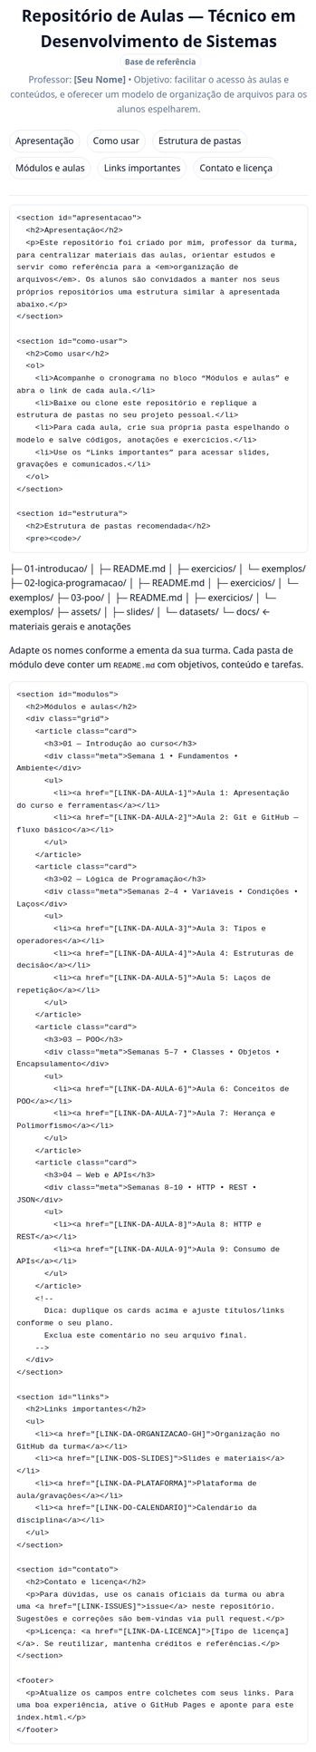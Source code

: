 <!doctype html>
<html lang="pt-BR">
<head>
  <meta charset="utf-8" />
  <meta name="viewport" content="width=device-width, initial-scale=1" />
  <title>Repositório de Aulas — Técnico em Desenvolvimento de Sistemas</title>
  <meta name="description" content="Aulas, conteúdos e organização de pastas para a turma de Técnico em Desenvolvimento de Sistemas." />
  <style>
    :root {
      --bg: #ffffff;
      --fg: #0f172a;     /* slate-900 */
      --muted: #e2e8f0;  /* slate-200 */
      --subtle: #64748b; /* slate-500 */
      --accent: #2563eb; /* blue-600 */
      --card: #ffffff;
      --code: #0b1220;
    }
    @media (prefers-color-scheme: dark) {
      :root {
        --bg: #0b1220;
        --fg: #e5e7eb;     /* slate-200 */
        --muted: #1f2937;  /* slate-800 */
        --subtle: #94a3b8; /* slate-400 */
        --accent: #60a5fa; /* blue-400 */
        --card: #0f172a;
        --code: #e5e7eb;
      }
    }
    /* Base */
    html, body {
      background: var(--bg);
      color: var(--fg);
      margin: 0;
      font: 16px/1.6 system-ui, -apple-system, Segoe UI, Roboto, Ubuntu, Cantarell, "Helvetica Neue", Arial, "Noto Sans", "Apple Color Emoji", "Segoe UI Emoji", "Segoe UI Symbol", "Noto Color Emoji", sans-serif;
      -webkit-font-smoothing: antialiased;
      text-rendering: optimizeLegibility;
    }
    a { color: var(--accent); text-decoration: none; }
    a:hover, a:focus { text-decoration: underline; }
    .container { max-width: 980px; margin: 0 auto; padding: 24px; }
    header { padding: 32px 0 12px; border-bottom: 1px solid var(--muted); margin-bottom: 16px; }
    header h1 { margin: 0 0 6px; font-size: 1.75rem; }
    header p { margin: 0; color: var(--subtle); }
    nav { margin: 16px 0 8px; }
    .nav {
      display: flex; flex-wrap: wrap; gap: 8px 12px; padding: 8px 0;
    }
    .pill {
      display: inline-block; padding: 6px 10px; border: 1px solid var(--muted);
      border-radius: 999px; color: var(--fg); background: transparent;
    }
    .pill:hover { background: var(--muted); text-decoration: none; }
    section { padding: 20px 0; border-top: 1px solid var(--muted); }
    section h2 { margin: 0 0 8px; font-size: 1.25rem; }
    section p { margin: 0 0 10px; }
    /* Cards de módulos/aulas */
    .grid {
      display: grid;
      grid-template-columns: repeat(auto-fill, minmax(260px, 1fr));
      gap: 12px;
      margin-top: 8px;
    }
    .card {
      background: var(--card);
      border: 1px solid var(--muted);
      border-radius: 10px;
      padding: 14px;
      transition: transform .08s ease, box-shadow .08s ease, border-color .08s ease;
    }
    .card:hover {
      transform: translateY(-1px);
      border-color: var(--accent);
      box-shadow: 0 2px 10px rgba(0,0,0,.06);
    }
    .card h3 { margin: 0 0 6px; font-size: 1.05rem; }
    .meta { color: var(--subtle); font-size: .9rem; margin-bottom: 6px; }
    ul { margin: 8px 0 0 18px; }
    code, pre {
      font-family: ui-monospace, SFMono-Regular, Menlo, Monaco, Consolas, "Liberation Mono", "Courier New", monospace;
      background: transparent;
      color: var(--code);
    }
    pre {
      border: 1px solid var(--muted);
      border-radius: 8px;
      padding: 12px;
      overflow: auto;
      margin: 8px 0;
    }
    footer {
      margin-top: 24px;
      padding-top: 16px;
      border-top: 1px solid var(--muted);
      color: var(--subtle);
      font-size: .95rem;
    }
    .badge {
      display: inline-block;
      background: transparent;
      border: 1px solid var(--muted);
      color: var(--subtle);
      padding: 2px 8px;
      border-radius: 999px;
      font-size: .85rem;
      margin-left: 6px;
    }
  </style>
</head>
<body>
  <div class="container">
    <header>
      <h1>Repositório de Aulas — Técnico em Desenvolvimento de Sistemas <span class="badge">Base de referência</span></h1>
      <p>Professor: <strong>[Seu Nome]</strong> • Objetivo: facilitar o acesso às aulas e conteúdos, e oferecer um modelo de organização de arquivos para os alunos espelharem.</p>
      <nav>
        <div class="nav">
          <a class="pill" href="#apresentacao">Apresentação</a>
          <a class="pill" href="#como-usar">Como usar</a>
          <a class="pill" href="#estrutura">Estrutura de pastas</a>
          <a class="pill" href="#modulos">Módulos e aulas</a>
          <a class="pill" href="#links">Links importantes</a>
          <a class="pill" href="#contato">Contato e licença</a>
        </div>
      </nav>
    </header>

    <section id="apresentacao">
      <h2>Apresentação</h2>
      <p>Este repositório foi criado por mim, professor da turma, para centralizar materiais das aulas, orientar estudos e servir como referência para a <em>organização de arquivos</em>. Os alunos são convidados a manter nos seus próprios repositórios uma estrutura similar à apresentada abaixo.</p>
    </section>

    <section id="como-usar">
      <h2>Como usar</h2>
      <ol>
        <li>Acompanhe o cronograma no bloco “Módulos e aulas” e abra o link de cada aula.</li>
        <li>Baixe ou clone este repositório e replique a estrutura de pastas no seu projeto pessoal.</li>
        <li>Para cada aula, crie sua própria pasta espelhando o modelo e salve códigos, anotações e exercícios.</li>
        <li>Use os “Links importantes” para acessar slides, gravações e comunicados.</li>
      </ol>
    </section>

    <section id="estrutura">
      <h2>Estrutura de pastas recomendada</h2>
      <pre><code>/
├─ 01-introducao/
│  ├─ README.md
│  ├─ exercicios/
│  └─ exemplos/
├─ 02-logica-programacao/
│  ├─ README.md
│  ├─ exercicios/
│  └─ exemplos/
├─ 03-poo/
│  ├─ README.md
│  ├─ exercicios/
│  └─ exemplos/
├─ assets/
│  ├─ slides/
│  └─ datasets/
└─ docs/   ← materiais gerais e anotações</code></pre>
      <p>Adapte os nomes conforme a ementa da sua turma. Cada pasta de módulo deve conter um <code>README.md</code> com objetivos, conteúdo e tarefas.</p>
    </section>

    <section id="modulos">
      <h2>Módulos e aulas</h2>
      <div class="grid">
        <article class="card">
          <h3>01 — Introdução ao curso</h3>
          <div class="meta">Semana 1 • Fundamentos • Ambiente</div>
          <ul>
            <li><a href="[LINK-DA-AULA-1]">Aula 1: Apresentação do curso e ferramentas</a></li>
            <li><a href="[LINK-DA-AULA-2]">Aula 2: Git e GitHub — fluxo básico</a></li>
          </ul>
        </article>
        <article class="card">
          <h3>02 — Lógica de Programação</h3>
          <div class="meta">Semanas 2–4 • Variáveis • Condições • Laços</div>
          <ul>
            <li><a href="[LINK-DA-AULA-3]">Aula 3: Tipos e operadores</a></li>
            <li><a href="[LINK-DA-AULA-4]">Aula 4: Estruturas de decisão</a></li>
            <li><a href="[LINK-DA-AULA-5]">Aula 5: Laços de repetição</a></li>
          </ul>
        </article>
        <article class="card">
          <h3>03 — POO</h3>
          <div class="meta">Semanas 5–7 • Classes • Objetos • Encapsulamento</div>
          <ul>
            <li><a href="[LINK-DA-AULA-6]">Aula 6: Conceitos de POO</a></li>
            <li><a href="[LINK-DA-AULA-7]">Aula 7: Herança e Polimorfismo</a></li>
          </ul>
        </article>
        <article class="card">
          <h3>04 — Web e APIs</h3>
          <div class="meta">Semanas 8–10 • HTTP • REST • JSON</div>
          <ul>
            <li><a href="[LINK-DA-AULA-8]">Aula 8: HTTP e REST</a></li>
            <li><a href="[LINK-DA-AULA-9]">Aula 9: Consumo de APIs</a></li>
          </ul>
        </article>
        <!--
          Dica: duplique os cards acima e ajuste títulos/links conforme o seu plano.
          Exclua este comentário no seu arquivo final.
        -->
      </div>
    </section>

    <section id="links">
      <h2>Links importantes</h2>
      <ul>
        <li><a href="[LINK-DA-ORGANIZACAO-GH]">Organização no GitHub da turma</a></li>
        <li><a href="[LINK-DOS-SLIDES]">Slides e materiais</a></li>
        <li><a href="[LINK-DA-PLATAFORMA]">Plataforma de aula/gravações</a></li>
        <li><a href="[LINK-DO-CALENDARIO]">Calendário da disciplina</a></li>
      </ul>
    </section>

    <section id="contato">
      <h2>Contato e licença</h2>
      <p>Para dúvidas, use os canais oficiais da turma ou abra uma <a href="[LINK-ISSUES]">issue</a> neste repositório. Sugestões e correções são bem-vindas via pull request.</p>
      <p>Licença: <a href="[LINK-DA-LICENCA]">[Tipo de licença]</a>. Se reutilizar, mantenha créditos e referências.</p>
    </section>

    <footer>
      <p>Atualize os campos entre colchetes com seus links. Para uma boa experiência, ative o GitHub Pages e aponte para este index.html.</p>
    </footer>
  </div>
</body>
</html>
